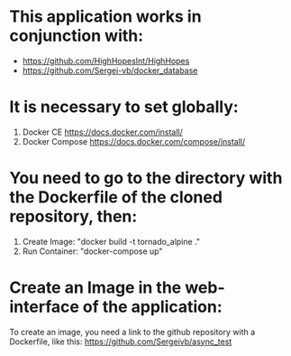 # This application works in conjunction with:
* https://github.com/HighHopesInt/HighHopes
* https://github.com/Sergei-vb/docker_database

# It is necessary to set globally:
1. Docker CE https://docs.docker.com/install/
2. Docker Compose https://docs.docker.com/compose/install/

# You need to go to the directory with the Dockerfile of the cloned repository, then:
1. Create Image: "docker build -t tornado_alpine ."
2. Run Container: "docker-compose up"

# Create an Image in the web-interface of the application:
To create an image, you need a link to the github repository with a Dockerfile, like this: https://github.com/Sergeivb/async_test
